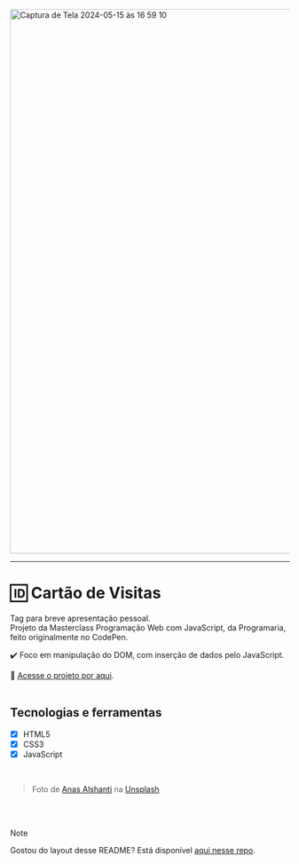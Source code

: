 <img width="981" alt="Captura de Tela 2024-05-15 às 16 59 10" src="https://github.com/brunacdp/cartao-de-visitas/assets/126818470/77a2f20e-40d3-45dd-86b8-9a5e398f573d">
<hr>

# :id: Cartão de Visitas

Tag para breve apresentação pessoal.
<br>Projeto da Masterclass Programação Web com JavaScript, da Programaria, feito originalmente no CodePen.

:heavy_check_mark: Foco em manipulação do DOM, com inserção de dados pelo JavaScript.

  :link: [Acesse o projeto por aqui](https://codepen.io/brunacdp/pen/YzbXjYg).
  <br>
  <br>

## Tecnologias e ferramentas
- [X] HTML5
- [X] CSS3
- [X] JavaScript
<br>

> Foto de <a href="https://unsplash.com/pt-br/@anasalshanti?utm_content=creditCopyText&utm_medium=referral&utm_source=unsplash">Anas Alshanti</a> na <a href="https://unsplash.com/pt-br/fotografias/fotografia-de-foco-do-teclado-do-computador-com-luzes-vermelhas-feXpdV001o4?utm_content=creditCopyText&utm_medium=referral&utm_source=unsplash">Unsplash</a>
<br>
<br>

> [!NOTE]
> Gostou do layout desse README? Está disponível [aqui nesse repo](https://github.com/brunacdp/readme_template).

